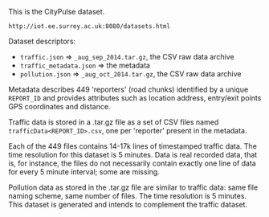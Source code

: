 This is the CityPulse dataset.

	http://iot.ee.surrey.ac.uk:8080/datasets.html


Dataset descriptors:

- `traffic.json` => `_aug_sep_2014.tar.gz`, the CSV raw data archive
- `traffic_metadata.json` => the metadata
- `pollution.json` => `_aug_oct_2014.tar.gz`, the CSV raw data archive

Metadata describes 449 'reporters' (road chunks) identified by a unique
`REPORT_ID` and provides attributes such as location address, entry/exit
points GPS coordinates and distance.

Traffic data is stored in a .tar.gz file as a set of CSV files named
`trafficData<REPORT_ID>.csv`, one per 'reporter' present in the metadata.

Each of the 449 files contains 14-17k lines of timestamped traffic data.
The time resolution for this dataset is 5 minutes.  Data is real recorded
data, that is, for instance, the files do not necessarily contain exactly
one line of data for every 5 minute interval; some are missing.

Pollution data as stored in the .tar.gz file are similar to traffic data: same
file naming scheme, same number of files.  The time resolution is 5 minutes.
This dataset is generated and intends to complement the traffic dataset.
